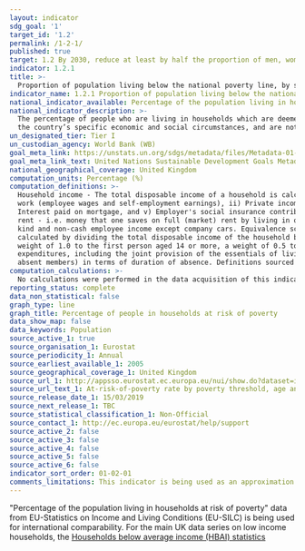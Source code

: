 ```yaml
---
layout: indicator
sdg_goal: '1'
target_id: '1.2'
permalink: /1-2-1/
published: true
target: 1.2 By 2030, reduce at least by half the proportion of men, women and children of all ages living in poverty in all its dimensions according to national definitions
indicator: 1.2.1
title: >-
  Proportion of population living below the national poverty line, by sex and age
indicator_name: 1.2.1 Proportion of population living below the national poverty line, by sex and age
national_indicator_available: Percentage of the population living in households at risk of poverty
national_indicator_description: >-
  The percentage of people who are living in households which are deemed at risk of poverty in the national context. Monitoring national poverty is important for country-specific development agendas. National poverty lines are used to make more accurate estimates of poverty consistent with
  the country’s specific economic and social circumstances, and are not intended for international comparisons of poverty rates.
un_designated_tier: Tier I
un_custodian_agency: World Bank (WB)
goal_meta_link: https://unstats.un.org/sdgs/metadata/files/Metadata-01-02-01.pdf
goal_meta_link_text: United Nations Sustainable Development Goals Metadata (PDF 98.2 KB)
national_geographical_coverage: United Kingdom
computation_units: Percentage (%)
computation_definitions: >-
  Household income - The total disposable income of a household is calculated by adding together the personal income received by all of household members plus income received at household level. Missing income information is imputed.  Disposable household income includes i) All income from
  work (employee wages and self-employment earnings), ii) Private income from investment and property, iii) Transfers between households, iv) All social transfers received in cash including old-age pensions  Note - Some of the income components are mandatory only from 2007 - Imputed rent,
  Interest paid on mortgage, and v) Employer's social insurance contributions. From the 2007 year on, all countries have to supply gross income information. The current definition of total household disposable income used for the calculation of EU-SILC based indicators excludes i) Imputed
  rent - i.e. money that one saves on full (market) rent by living in one's own accommodation or in accommodation rented at a price that is lower than the market rent, and ii) Non monetary income components, in particular value of goods produced for own consumption, social transfers in
  kind and non-cash employee income except company cars. Equivalence scale - To take into account the impact of differences in household size and composition, the total disposable household income is "equivalised". The equivalised income attributed to each member of the household is
  calculated by dividing the total disposable income of the household by the equivalisation factor. Equivalisation factors can be determined in various ways. Eurostat applies an equivalisation factor calculated according to the OECD-modified scale first proposed in 1994 - which gives a
  weight of 1.0 to the first person aged 14 or more, a weight of 0.5 to other persons aged 14 or more and a weight of 0.3 to persons aged 0-13. Household - A 'private household' means "a person living alone or a group of people who live together in the same private dwelling and share
  expenditures, including the joint provision of the essentials of living". EU-SILC implementing regulation number 1983/2003 on updated definitions, defines households in terms of sharing household expenses and (for non-permanent members) in terms of duration of stay and (for temporarily
  absent members) in terms of duration of absence. Definitions sourced from “Income and Living Conditions” Metadata (Eurostat).
computation_calculations: >-
  No calculations were performed in the data acquisition of this indicator as appropriate data was readily available in the final format specified by this indicator. For insight into the details of potential calculations please refer to the original source metadata or source contact.
reporting_status: complete
data_non_statistical: false
graph_type: line
graph_title: Percentage of people in households at risk of poverty
data_show_map: false
data_keywords: Population
source_active_1: true
source_organisation_1: Eurostat
source_periodicity_1: Annual
source_earliest_available_1: 2005
source_geographical_coverage_1: United Kingdom
source_url_1: http://appsso.eurostat.ec.europa.eu/nui/show.do?dataset=ilc_li02&lang=en
source_url_text_1: At-risk-of-poverty rate by poverty threshold, age and sex - EU-SILC survey
source_release_date_1: 15/03/2019
source_next_release_1: TBC
source_statistical_classification_1: Non-Official
source_contact_1: http://ec.europa.eu/eurostat/help/support
source_active_2: false
source_active_3: false
source_active_4: false
source_active_5: false
source_active_6: false
indicator_sort_order: 01-02-01
comments_limitations: This indicator is being used as an approximation of the UN SDG Indicator. Where possible, we will work to identify or develop UK data to meet the global indicator specification. This indicator has been identified in collaboration with topic experts.
---
```

"Percentage of the population living in households at risk of poverty" data from EU-Statistics on Income and Living Conditions (EU-SILC) is being used for international comparability. For the main UK data series on low income households, the [Households below average income (HBAI)
statistics](https://www.gov.uk/government/collections/households-below-average-income-hbai--2)